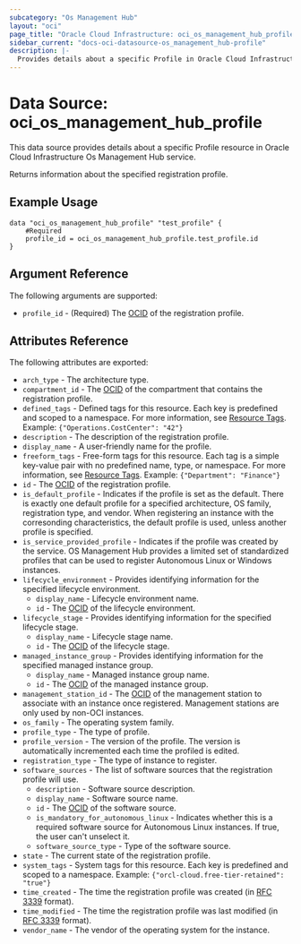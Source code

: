 ```yaml
---
subcategory: "Os Management Hub"
layout: "oci"
page_title: "Oracle Cloud Infrastructure: oci_os_management_hub_profile"
sidebar_current: "docs-oci-datasource-os_management_hub-profile"
description: |-
  Provides details about a specific Profile in Oracle Cloud Infrastructure Os Management Hub service
---
```


# Data Source: oci_os_management_hub_profile
This data source provides details about a specific Profile resource in Oracle Cloud Infrastructure Os Management Hub service.

Returns information about the specified registration profile.

## Example Usage

```hcl
data "oci_os_management_hub_profile" "test_profile" {
	#Required
	profile_id = oci_os_management_hub_profile.test_profile.id
}
```

## Argument Reference

The following arguments are supported:

* `profile_id` - (Required) The [OCID](https://docs.cloud.oracle.com/iaas/Content/General/Concepts/identifiers.htm) of the registration profile.


## Attributes Reference

The following attributes are exported:

* `arch_type` - The architecture type.
* `compartment_id` - The [OCID](https://docs.cloud.oracle.com/iaas/Content/General/Concepts/identifiers.htm) of the compartment that contains the registration profile.
* `defined_tags` - Defined tags for this resource. Each key is predefined and scoped to a namespace. For more information, see [Resource Tags](https://docs.cloud.oracle.com/iaas/Content/General/Concepts/resourcetags.htm). Example: `{"Operations.CostCenter": "42"}` 
* `description` - The description of the registration profile.
* `display_name` - A user-friendly name for the profile.
* `freeform_tags` - Free-form tags for this resource. Each tag is a simple key-value pair with no predefined name, type, or namespace. For more information, see [Resource Tags](https://docs.cloud.oracle.com/iaas/Content/General/Concepts/resourcetags.htm). Example: `{"Department": "Finance"}` 
* `id` - The [OCID](https://docs.cloud.oracle.com/iaas/Content/General/Concepts/identifiers.htm) of the registration profile.
* `is_default_profile` - Indicates if the profile is set as the default. There is exactly one default profile for a specified architecture, OS family, registration type, and vendor. When registering an instance with the corresonding characteristics, the default profile is used, unless another profile is specified. 
* `is_service_provided_profile` - Indicates if the profile was created by the service. OS Management Hub provides a limited set of standardized profiles that can be used to register Autonomous Linux or Windows instances. 
* `lifecycle_environment` - Provides identifying information for the specified lifecycle environment.
	* `display_name` - Lifecycle environment name.
	* `id` - The [OCID](https://docs.cloud.oracle.com/iaas/Content/General/Concepts/identifiers.htm) of the lifecycle environment.
* `lifecycle_stage` - Provides identifying information for the specified lifecycle stage.
	* `display_name` - Lifecycle stage name.
	* `id` - The [OCID](https://docs.cloud.oracle.com/iaas/Content/General/Concepts/identifiers.htm) of the lifecycle stage.
* `managed_instance_group` - Provides identifying information for the specified managed instance group.
	* `display_name` - Managed instance group name.
	* `id` - The [OCID](https://docs.cloud.oracle.com/iaas/Content/General/Concepts/identifiers.htm) of the managed instance group.
* `management_station_id` - The [OCID](https://docs.cloud.oracle.com/iaas/Content/General/Concepts/identifiers.htm) of the management station to associate with an  instance once registered. Management stations are only used by non-OCI instances. 
* `os_family` - The operating system family.
* `profile_type` - The type of profile.
* `profile_version` - The version of the profile. The version is automatically incremented each time the profiled is edited.
* `registration_type` - The type of instance to register.
* `software_sources` - The list of software sources that the registration profile will use.
	* `description` - Software source description.
	* `display_name` - Software source name.
	* `id` - The [OCID](https://docs.cloud.oracle.com/iaas/Content/General/Concepts/identifiers.htm) of the software source.
	* `is_mandatory_for_autonomous_linux` - Indicates whether this is a required software source for Autonomous Linux instances. If true, the user can't unselect it.
	* `software_source_type` - Type of the software source.
* `state` - The current state of the registration profile.
* `system_tags` - System tags for this resource. Each key is predefined and scoped to a namespace. Example: `{"orcl-cloud.free-tier-retained": "true"}` 
* `time_created` - The time the registration profile was created (in [RFC 3339](https://tools.ietf.org/rfc/rfc3339) format).
* `time_modified` - The time the registration profile was last modified (in [RFC 3339](https://tools.ietf.org/rfc/rfc3339) format).
* `vendor_name` - The vendor of the operating system for the instance.


